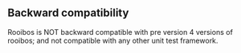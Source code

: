 ## Backward compatibility

Rooibos is NOT backward compatible with pre version 4 versions of rooibos; and not compatible with any other unit test framework.